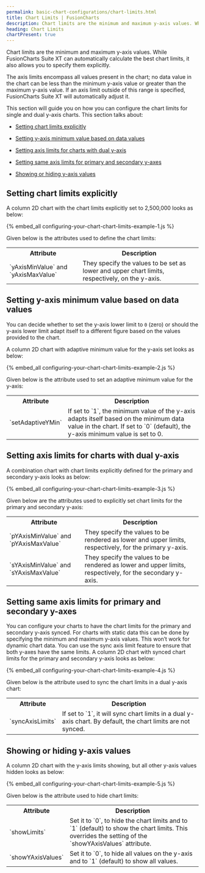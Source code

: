 ```yaml
---
permalink: basic-chart-configurations/chart-limits.html
title: Chart Limits | FusionCharts
description: Chart limits are the minimum and maximum y-axis values. While FusionCharts Suite XT can automatically calculate the best chart limits.
heading: Chart Limits
chartPresent: true
---
```


Chart limits are the minimum and maximum y-axis values. While FusionCharts Suite XT can automatically calculate the best chart limits, it also allows you to specify them explicitly.

The axis limits encompass all values present in the chart; no data value in the chart can be less than the minimum y-axis value or greater than the maximum y-axis value. If an axis limit outside of this range is specified, FusionCharts Suite XT will automatically adjust it.

This section will guide you on how you can configure the chart limits for single and dual y-axis charts. This section talks about:

* <a href="/basic-chart-configurations/chart-limits#setting-chart-limits-explicitly" class="smoth-scroll">Setting chart limits explicitly</a>

* <a href="/basic-chart-configurations/chart-limits#setting-y-axis-minimum-value-based-on-data-values" class="smoth-scroll">Setting y-axis minimum value based on data values</a>

* <a href="/basic-chart-configurations/chart-limits#setting-axis-limits-for-charts-with-dual-y-axis" class="smoth-scroll">Setting axis limits for charts with dual y-axis</a>

* <a href="/basic-chart-configurations/chart-limits#setting-same-axis-limits-for-primary-and-secondary-y-axes" class="smoth-scroll">Setting same axis limits for primary and secondary y-axes</a>

* <a href="/basic-chart-configurations/chart-limits#showing-or-hiding-y-axis-values" class="smoth-scroll">Showing or hiding y-axis values</a>

## Setting chart limits explicitly

A column 2D chart with the chart limits explicitly set to 2,500,000 looks as below:

{% embed_all configuring-your-chart-chart-limits-example-1.js %}

Given below is the attributes used to define the chart limits:

<table>
  <tr>
    <th>Attribute</th>
    <th>Description</th>
  </tr>
  <tr>
    <td>`yAxisMinValue` and `yAxisMaxValue`</td>
    <td>They specify the values to be set as lower and upper chart limits, respectively, on the y-axis.</td>
  </tr>
</table>






## Setting y-axis minimum value based on data values

You can decide whether to set the y-axis lower limit  to `0` (zero) or should the y-axis lower limit adapt itself to a different figure based on the values provided to the chart.

A column 2D chart with adaptive minimum value for the y-axis set looks as below:

{% embed_all configuring-your-chart-chart-limits-example-2.js %}

Given below is the attribute used to set an adaptive minimum value for the y-axis:

<table>
  <tr>
    <th>Attribute</th>
    <th>Description</th>
  </tr>
  <tr>
    <td>`setAdaptiveYMin`</td>
    <td>If set to `1`, the minimum value of the y-axis adapts itself based on the minimum data value in the chart. If set to `0` (default), the y-axis minimum value is set to 0.</td>
  </tr>
</table>






## Setting axis limits for charts with dual y-axis

A combination chart with chart limits explicitly defined for the primary and secondary y-axis looks as below:

{% embed_all configuring-your-chart-chart-limits-example-3.js %}

Given below are the attributes used to explicitly set chart limits for the primary and secondary y-axis:

<table>
  <tr>
    <th>Attribute</th>
    <th>Description</th>
  </tr>
  <tr>
    <td>`pYAxisMinValue` and `pYAxisMaxValue`</td>
    <td>They specify the values to be rendered as lower and upper limits, respectively, for the primary y-axis.</td>
  </tr>
  <tr>
    <td>`sYAxisMinValue` and `sYAxisMaxValue`</td>
    <td>They specify the values to be rendered as lower and upper limits, respectively, for the secondary y-axis.</td>
  </tr>
</table>






## Setting same axis limits for primary and secondary y-axes

You can configure your charts to have the chart limits for the primary and secondary y-axis synced. For charts with static data this can be done by specifying the minimum and maximum y-axis values. This won’t work for dynamic chart data. You can use the sync axis limit feature to ensure that both y-axes have the same limits. A column 2D chart with synced chart limits for the primary and secondary y-axis looks as below:

{% embed_all configuring-your-chart-chart-limits-example-4.js %}

Given below is the attribute used to sync the chart limits in a dual y-axis chart:

<table>
  <tr>
    <th>Attribute</th>
    <th>Description</th>
  </tr>
  <tr>
    <td>`syncAxisLimits`</td>
    <td>If set to `1`, it will sync chart limits in a dual y-axis chart. By default, the chart limits are not synced.</td>
  </tr>
</table>






## Showing or hiding y-axis values

A column 2D chart with the y-axis limits showing, but all other y-axis values hidden looks as below:

{% embed_all configuring-your-chart-chart-limits-example-5.js %}

Given below is the attribute used to hide chart limits:

<table>
  <tr>
    <th>Attribute</th>
    <th>Description</th>
  </tr>
  <tr>
    <td>`showLimits`</td>
    <td>Set it to `0`, to hide the chart limits and to `1` (default) to show the chart limits. This overrides the setting of the `showYAxisValues` attribute.</td>
  </tr>
  <tr>
    <td>`showYAxisValues`</td>
    <td>Set it to `0`, to hide all values on the y-axis and to `1` (default) to show all values.</td>
  </tr>
</table>






